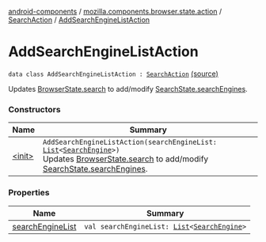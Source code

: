 [android-components](../../../index.md) / [mozilla.components.browser.state.action](../../index.md) / [SearchAction](../index.md) / [AddSearchEngineListAction](./index.md)

# AddSearchEngineListAction

`data class AddSearchEngineListAction : `[`SearchAction`](../index.md) [(source)](https://github.com/mozilla-mobile/android-components/blob/master/components/browser/state/src/main/java/mozilla/components/browser/state/action/BrowserAction.kt#L758)

Updates [BrowserState.search](../../../mozilla.components.browser.state.state/-browser-state/search.md) to add/modify [SearchState.searchEngines](../../../mozilla.components.browser.state.state/-search-state/search-engines.md).

### Constructors

| Name | Summary |
|---|---|
| [&lt;init&gt;](-init-.md) | `AddSearchEngineListAction(searchEngineList: `[`List`](https://kotlinlang.org/api/latest/jvm/stdlib/kotlin.collections/-list/index.html)`<`[`SearchEngine`](../../../mozilla.components.browser.state.search/-search-engine/index.md)`>)`<br>Updates [BrowserState.search](../../../mozilla.components.browser.state.state/-browser-state/search.md) to add/modify [SearchState.searchEngines](../../../mozilla.components.browser.state.state/-search-state/search-engines.md). |

### Properties

| Name | Summary |
|---|---|
| [searchEngineList](search-engine-list.md) | `val searchEngineList: `[`List`](https://kotlinlang.org/api/latest/jvm/stdlib/kotlin.collections/-list/index.html)`<`[`SearchEngine`](../../../mozilla.components.browser.state.search/-search-engine/index.md)`>` |
